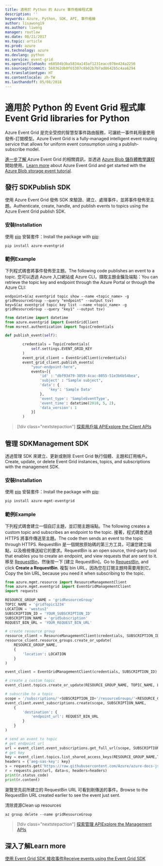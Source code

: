 ```yaml
---
title: 適用於 Python 的 Azure 事件格線程式庫
description: ''
keywords: Azure, Python, SDK, API, 事件格線
author: lisawong19
ms.author: liwong
manager: routlaw
ms.date: 08/21/2017
ms.topic: article
ms.prod: azure
ms.technology: azure
ms.devlang: python
ms.service: event-grid
ms.openlocfilehash: e68504b3ba5834a145af1231eacc076e424a2256
ms.sourcegitcommit: 560362db0f65307c8b02b7b7ad8642b5c4aa6294
ms.translationtype: HT
ms.contentlocale: zh-TW
ms.lasthandoff: 05/08/2018
---
```

# <a name="event-grid-libraries-for-python"></a><span data-ttu-id="88056-103">適用於 Python 的 Event Grid 程式庫</span><span class="sxs-lookup"><span data-stu-id="88056-103">Event Grid libraries for Python</span></span>


<span data-ttu-id="88056-104">Azure Event Grid 是完全受控的智慧型事件路由服務，可讓統一事件耗用量使用發佈-訂閱模型。</span><span class="sxs-lookup"><span data-stu-id="88056-104">Azure Event Grid is a fully-managed intelligent event routing service that allows for uniform event consumption using a publish-subscribe model.</span></span>

<span data-ttu-id="88056-105">[進一步了解 ](/azure/event-grid/overview) Azure Event Grid 的相關資訊，並透過 [Azure Blob 儲存體教學課程](/azure/storage/blobs/storage-blob-event-quickstart)開始使用。</span><span class="sxs-lookup"><span data-stu-id="88056-105">[Learn more](/azure/event-grid/overview) about Azure Event Grid and get started with the [Azure Blob storage event tutorial](/azure/storage/blobs/storage-blob-event-quickstart).</span></span> 

## <a name="publish-sdk"></a><span data-ttu-id="88056-106">發行 SDK</span><span class="sxs-lookup"><span data-stu-id="88056-106">Publish SDK</span></span>

<span data-ttu-id="88056-107">使用 Azure Event Grid 發佈 SDK 來驗證、建立、處理事件，並將事件發佈至主題。</span><span class="sxs-lookup"><span data-stu-id="88056-107">Authenticate, create, handle, and publish events to topics using the Azure Event Grid publish SDK.</span></span>

### <a name="installation"></a><span data-ttu-id="88056-108">安裝</span><span class="sxs-lookup"><span data-stu-id="88056-108">Installation</span></span> 

<span data-ttu-id="88056-109">使用 [pip](https://pip.pypa.io/en/stable/quickstart/) 安裝套件：</span><span class="sxs-lookup"><span data-stu-id="88056-109">Install the package with [pip](https://pip.pypa.io/en/stable/quickstart/):</span></span>

```bash
pip install azure-eventgrid
```

### <a name="example"></a><span data-ttu-id="88056-110">範例</span><span class="sxs-lookup"><span data-stu-id="88056-110">Example</span></span> 

<span data-ttu-id="88056-111">下列程式碼會將事件發佈至主題。</span><span class="sxs-lookup"><span data-stu-id="88056-111">The following code publishes an event to a topic.</span></span> <span data-ttu-id="88056-112">您可以透過 Azure 入口網站或 Azure CLI，擷取主題金鑰及端點：</span><span class="sxs-lookup"><span data-stu-id="88056-112">You can retrieve the topic key and endpoint through the Azure Portal or through the Azure CLI:</span></span>

```azurecli-interactive
endpoint=$(az eventgrid topic show --name <topic_name> -g gridResourceGroup --query "endpoint" --output tsv)
key=$(az eventgrid topic key list --name <topic_name> -g gridResourceGroup --query "key1" --output tsv)
```

```python
from datetime import datetime
from azure.eventgrid import EventGridClient
from msrest.authentication import TopicCredentials

def publish_event(self):

        credentials = TopicCredentials(
            self.settings.EVENT_GRID_KEY
        )
        event_grid_client = EventGridClient(credentials)
        event_grid_client.publish_events(
            "your-endpoint-here",
            events=[{
                'id' : "dbf93d79-3859-4cac-8055-51e3b6b54bea",
                'subject' : "Sample subject",
                'data': {
                    'key': 'Sample Data'
                },
                'event_type': 'SampleEventType',
                'event_time': datetime(2018, 5, 2),
                'data_version': 1
            }]
        )
```

> [!div class="nextstepaction"]
> [<span data-ttu-id="88056-113">探索用戶端 API</span><span class="sxs-lookup"><span data-stu-id="88056-113">Explore the Client APIs</span></span>](/python/api/overview/azure/eventgrid/client)

## <a name="management-sdk"></a><span data-ttu-id="88056-114">管理 SDK</span><span class="sxs-lookup"><span data-stu-id="88056-114">Management SDK</span></span>

<span data-ttu-id="88056-115">透過管理 SDK 來建立、更新或刪除 Event Grid 執行個體、主題和訂用帳戶。</span><span class="sxs-lookup"><span data-stu-id="88056-115">Create, update, or delete Event Grid instances, topics, and subscriptions with the management SDK.</span></span>

### <a name="installation"></a><span data-ttu-id="88056-116">安裝</span><span class="sxs-lookup"><span data-stu-id="88056-116">Installation</span></span> 

<span data-ttu-id="88056-117">使用 [pip](https://pip.pypa.io/en/stable/quickstart/) 安裝套件：</span><span class="sxs-lookup"><span data-stu-id="88056-117">Install the package with [pip](https://pip.pypa.io/en/stable/quickstart/):</span></span>

```bash
pip install azure-mgmt-eventgrid
```

### <a name="example"></a><span data-ttu-id="88056-118">範例</span><span class="sxs-lookup"><span data-stu-id="88056-118">Example</span></span>

<span data-ttu-id="88056-119">下列程式碼會建立一個自訂主題，並訂閱主題端點。</span><span class="sxs-lookup"><span data-stu-id="88056-119">The following creates a custom topic and subscribes an endpoint to the topic.</span></span> <span data-ttu-id="88056-120">接著，程式碼會透過 HTTPS 將事件傳送至主題。</span><span class="sxs-lookup"><span data-stu-id="88056-120">The code then sends an event to the topic through HTTPS.</span></span>
<span data-ttu-id="88056-121">RequestBin 是一個開放原始碼的第三方工具，可讓您建立端點，以及檢視傳送給它的要求。</span><span class="sxs-lookup"><span data-stu-id="88056-121">RequestBin is an open source, third-party tool that enables you to create an endpoint, and view requests that are sent to it.</span></span> <span data-ttu-id="88056-122">移至 [RequestBin](https://requestb.in/)，然後按一下 [建立 RequestBin]。</span><span class="sxs-lookup"><span data-stu-id="88056-122">Go to [RequestBin](https://requestb.in/), and click **Create a RequestBin**.</span></span> <span data-ttu-id="88056-123">複製 bin URL，因為您在訂閱主題時需要用到它。</span><span class="sxs-lookup"><span data-stu-id="88056-123">Copy the bin URL, because you need it when subscribing to the topic.</span></span>

```python
from azure.mgmt.resource import ResourceManagementClient
from azure.mgmt.eventgrid import EventGridManagementClient
import requests

RESOURCE_GROUP_NAME = 'gridResourceGroup'
TOPIC_NAME = 'gridTopic1234'
LOCATION = 'westus2'
SUBSCRIPTION_ID = 'YOUR_SUBSCRIPTION_ID'
SUBSCRIPTION_NAME = 'gridSubscription'
REQUEST_BIN_URL = 'YOUR_REQUEST_BIN_URL'

# create resource group
resource_client = ResourceManagementClient(credentials, SUBSCRIPTION_ID)
resource_client.resource_groups.create_or_update(
    RESOURCE_GROUP_NAME,
    {
        'location': LOCATION
    }
)

event_client = EventGridManagementClient(credentials, SUBSCRIPTION_ID)

# create a custom topic
event_client.topics.create_or_update(RESOURCE_GROUP_NAME, TOPIC_NAME, LOCATION)

# subscribe to a topic
scope = '/subscriptions/'+SUBSCRIPTION_ID+'/resourceGroups/'+RESOURCE_GROUP_NAME+'/providers/Microsoft.EventGrid/topics/'+TOPIC_NAME
event_client.event_subscriptions.create(scope, SUBSCRIPTION_NAME,
    {
        'destination': {
            'endpoint_url': REQUEST_BIN_URL
        }
    }
)

# send an event to topic
# get endpoint url
url = event_client.event_subscriptions.get_full_url(scope, SUBSCRIPTION_NAME).endpoint_url
# get key
key = event_client.topics.list_shared_access_keys(RESOURCE_GROUP_NAME,TOPIC_NAME).key1
headers = {'aeg-sas-key': key}
s = requests.get('https://raw.githubusercontent.com/Azure/azure-docs-json-samples/master/event-grid/customevent.json')
r = requests.post(url, data=s, headers=headers)
print(r.status_code)
print(r.content)
```
<span data-ttu-id="88056-124">瀏覽至先前所建立的 RequestBin URL 可看到剛傳送的事件。</span><span class="sxs-lookup"><span data-stu-id="88056-124">Browse to the RequestBin URL created earlier to see the event just sent.</span></span>

<span data-ttu-id="88056-125">清除資源</span><span class="sxs-lookup"><span data-stu-id="88056-125">Clean up resources</span></span>
```azurecli-interactive
az group delete --name gridResourceGroup
```

> [!div class="nextstepaction"]
> [<span data-ttu-id="88056-126">探索管理 API</span><span class="sxs-lookup"><span data-stu-id="88056-126">Explore the Management APIs</span></span>](/python/api/overview/azure/eventgrid/management)

## <a name="learn-more"></a><span data-ttu-id="88056-127">深入了解</span><span class="sxs-lookup"><span data-stu-id="88056-127">Learn more</span></span>

[<span data-ttu-id="88056-128">使用 Event Grid SDK 接收事件</span><span class="sxs-lookup"><span data-stu-id="88056-128">Receive events using the Event Grid SDK</span></span>](/azure/event-grid/receive-events)